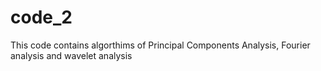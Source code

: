 # code_2
This code contains algorthims of Principal Components Analysis, Fourier analysis and wavelet analysis
